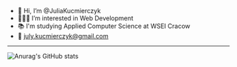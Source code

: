 - 👋 Hi, I’m @JuliaKucmierczyk
- 👩🏻‍💻 I’m interested in Web Development
- 📚 I'm studying Applied Computer Science at WSEI Cracow
- 📧 july.kucmierczyk@gmail.com

---

![Anurag's GitHub stats](https://github-readme-stats.vercel.app/api?username=JuliaKucmierczyk&show_icons=true&theme=default)
